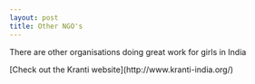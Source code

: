 ```yaml
---
layout: post
title: Other NGO's
---
```

<p>There are other organisations doing great work for girls in India<p/>
[Check out the Kranti website](http://www.kranti-india.org/)
